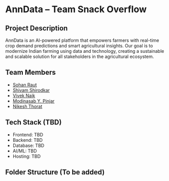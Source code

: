 # AnnData – Team Snack Overflow

## Project Description
AnnData is an AI-powered platform that empowers farmers with real-time crop demand predictions and smart agricultural insights. Our goal is to modernize Indian farming using data and technology, creating a sustainable and scalable solution for all stakeholders in the agricultural ecosystem.

## Team Members
- [Sohan Raut](https://github.com/SRx210)
- [Shivam Shirodkar](https://github.com/Shivamshirodkarrr)
- [Vivek Naik](https://github.com/VivekNaik0309)
- [Modinasab Y. Pinjar](https://github.com/ModinasabPinjar)
- [Nikesh Thorat](https://github.com/Nikeshthorat)

## Tech Stack (TBD)
- Frontend: TBD
- Backend: TBD
- Database: TBD
- AI/ML: TBD
- Hosting: TBD

## Folder Structure (To be added)

